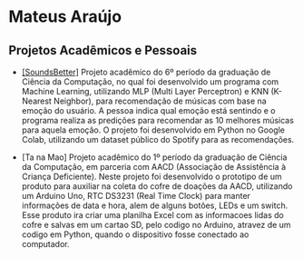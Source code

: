 # Mateus Araújo

## Projetos Acadêmicos e Pessoais

- [[SoundsBetter]](https://github.com/m44g0/SoundsBetter) Projeto acadêmico do 6º período da graduação de Ciência da Computação, no qual foi desenvolvido um programa com Machine Learning, utilizando MLP (Multi Layer Perceptron) e KNN (K-Nearest Neighbor), para recomendação de músicas com base na emoção do usuário. A pessoa indica qual emoção está sentindo e o programa realiza as predições para recomendar as 10 melhores músicas para aquela emoção. O projeto foi desenvolvido em Python no Google Colab, utilizando um dataset público do Spotify para as recomendações.

-  [Ta na Mao] Projeto acadêmico do 1º período da graduação de Ciência da Computação, em parceria com AACD (Associação de Assistência à Criança Deficiente). Neste projeto foi desenvolvido o prototipo de um produto para auxiliar na coleta do cofre de doações da AACD, utilizando um Arduino Uno, RTC DS3231 (Real Time Clock) para manter informações de data e hora, alem de alguns botões, LEDs e um switch. Esse produto ira criar uma planilha Excel com as informacoes lidas do cofre e salvas em um cartao SD, pelo codigo no Arduino, atravez de um codigo em Python, quando o dispositivo fosse conectado ao computador.
